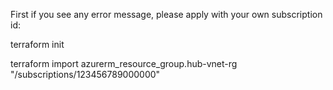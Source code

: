 First if you see any error message, please apply with your own subscription id:

terraform init

terraform import azurerm_resource_group.hub-vnet-rg "/subscriptions/123456789000000"






